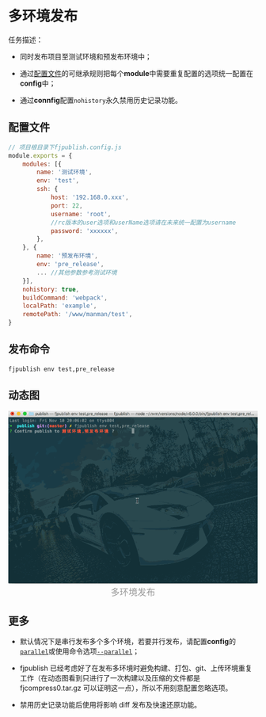 # 多环境发布

任务描述：

- 同时发布项目至测试环境和预发布环境中；

- 通过[配置文件](/config.html)的可继承规则把每个**module**中需要重复配置的选项统一配置在**config**中；

- 通过**connfig**配置`nohistory`永久禁用历史记录功能。

## 配置文件

```js
// 项目根目录下fjpublish.config.js
module.exports = {
    modules: [{
        name: '测试环境',
        env: 'test',
        ssh: {
            host: '192.168.0.xxx',
            port: 22,
            username: 'root',
            //rc版本的user选项和userName选项请在未来统一配置为username
            password: 'xxxxxx',
        },
    }, {
        name: '预发布环境',
        env: 'pre_release',
        ... //其他参数参考测试环境
    }],
    nohistory: true,
    buildCommand: 'webpack',
    localPath: 'example',
    remotePath: '/www/manman/test',
}
```

## 发布命令

```
fjpublish env test,pre_release
```

## 动态图

<center>
   <img alt="多环境发布" src="../assets/multiple.gif" />
</center>
<center><font color="#999" size=4>多环境发布</font></center>

## 更多

- 默认情况下是串行发布多个多个环境，若要并行发布，请配置**config**的[`parallel`](/api/#parallel)或使用命令选项[`--parallel`](/guide/use.html#parallel)；

- fjpublish 已经考虑好了在发布多环境时避免构建、打包、git、上传环境重复工作（在动态图看到只进行了一次构建以及压缩的文件都是 fjcompress0.tar.gz 可以证明这一点），所以不用刻意配置忽略选项。

- 禁用历史记录功能后使用将影响 diff 发布及快速还原功能。
